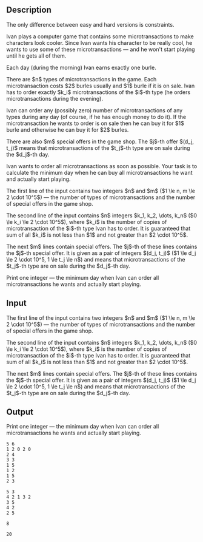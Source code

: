 ## Description

<div><p><span class="tex-font-style-bf">The only difference between easy and hard versions is constraints</span>.</p><p>Ivan plays a computer game that contains some microtransactions to make characters look cooler. Since Ivan wants his character to be really cool, he wants to use some of these microtransactions — and he won't start playing until he gets all of them.</p><p>Each day (during the <span class="tex-font-style-bf">morning</span>) Ivan earns exactly one burle.</p><p>There are $n$ types of microtransactions in the game. Each microtransaction costs $2$ burles usually and $1$ burle if it is on sale. Ivan has to order exactly $k_i$ microtransactions of the $i$-th type (he orders microtransactions during the <span class="tex-font-style-bf">evening</span>).</p><p>Ivan can order <span class="tex-font-style-bf">any</span> (possibly zero) number of microtransactions of <span class="tex-font-style-bf">any</span> types during any day (of course, <span class="tex-font-style-bf">if he has enough money to do it</span>). If the microtransaction he wants to order is on sale then he can buy it for $1$ burle and otherwise he can buy it for $2$ burles.</p><p>There are also $m$ special offers in the game shop. The $j$-th offer $(d_j, t_j)$ means that microtransactions of the $t_j$-th type are on sale during the $d_j$-th day.</p><p>Ivan wants to order all microtransactions as soon as possible. Your task is to calculate the minimum day when he can buy all microtransactions he want and actually start playing.</p></div><div class="input-specification"><p>The first line of the input contains two integers $n$ and $m$ ($1 \le n, m \le 2 \cdot 10^5$) — the number of types of microtransactions and the number of special offers in the game shop.</p><p>The second line of the input contains $n$ integers $k_1, k_2, \dots, k_n$ ($0 \le k_i \le 2 \cdot 10^5$), where $k_i$ is the number of copies of microtransaction of the $i$-th type Ivan has to order. It is guaranteed that <span class="tex-font-style-bf">sum of all $k_i$ is not less than $1$ and not greater than $2 \cdot 10^5$</span>.</p><p>The next $m$ lines contain special offers. The $j$-th of these lines contains the $j$-th special offer. It is given as a pair of integers $(d_j, t_j)$ ($1 \le d_j \le 2 \cdot 10^5, 1 \le t_j \le n$) and means that microtransactions of the $t_j$-th type are on sale during the $d_j$-th day.</p></div><div class="output-specification"><p>Print one integer — the minimum day when Ivan can order all microtransactions he wants and actually start playing.</p></div>

## Input

<p>The first line of the input contains two integers $n$ and $m$ ($1 \le n, m \le 2 \cdot 10^5$) — the number of types of microtransactions and the number of special offers in the game shop.</p><p>The second line of the input contains $n$ integers $k_1, k_2, \dots, k_n$ ($0 \le k_i \le 2 \cdot 10^5$), where $k_i$ is the number of copies of microtransaction of the $i$-th type Ivan has to order. It is guaranteed that <span class="tex-font-style-bf">sum of all $k_i$ is not less than $1$ and not greater than $2 \cdot 10^5$</span>.</p><p>The next $m$ lines contain special offers. The $j$-th of these lines contains the $j$-th special offer. It is given as a pair of integers $(d_j, t_j)$ ($1 \le d_j \le 2 \cdot 10^5, 1 \le t_j \le n$) and means that microtransactions of the $t_j$-th type are on sale during the $d_j$-th day.</p>

## Output

<p>Print one integer — the minimum day when Ivan can order all microtransactions he wants and actually start playing.</p>





```input1
5 6
1 2 0 2 0
2 4
3 3
1 5
1 2
1 5
2 3
```




```input2
5 3
4 2 1 3 2
3 5
4 2
2 5
```




```output1
8
```




```output2
20
```



